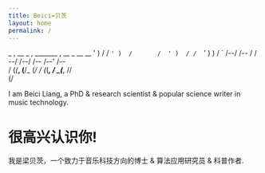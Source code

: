 ```yaml
---
title: Beici=贝茨
layout: home
permalink: /
---
```


 _    , __  _    ,    _______    , __  _ __   __ 
' )  / /  `' )  /       /  ' )  / /  `' )  ) /  `
 /--/ /--   /  /     --/    /--/ /--   /--' /--  
/  (_(___, (__/_    (_/    /  (_(___, /  \_(___, 
            //                                   
           (/                                    


I am Beici Liang, a PhD & research scientist & popular science writer in music technology.


# 很高兴认识你!

我是梁贝茨，一个致力于音乐科技方向的博士 & 算法应用研究员 & 科普作者.
